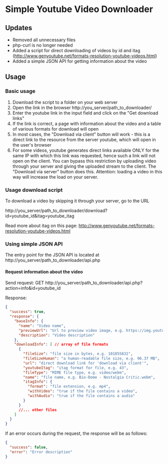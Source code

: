 # Simple Youtube Video Downloader

## Updates

* Removed all unnecessary files
* php-curl is no longer needed
* Added a script for direct downloading of videos by id and itag (http://www.genyoutube.net/formats-resolution-youtube-videos.html) 
* Added a simple JSON API for getting information about the video


## Usage 


### Basic usage

1. Download the script to a folder on your web server
2. Open the link in the browser http://you_server/path_to_downloader/
3. Enter the youtube link in the input field and click on the "Get download links"
4. If the link is correct, a page with information about the video and a table of various formats for download will open
5. In most cases, the "Download via client" button will work - this is a direct link to the resource from the server youtube, which will open in the user's browser
6. For some videos, youtube generates direct links available ONLY for the same IP with which this link was requested, hence such a link will not open on the client. You can bypass this restriction by uploading video through your server and giving the uploaded stream to the client. The "Download via server" button does this. Attention: loading a video in this way will increase the load on your server.

### Usage download script

To download a video by skipping it through your server, go to the URL 

http://you_server/path_to_downloader/download?id=youtube_id&itag=youtube_itag

Read more about itag on this page: http://www.genyoutube.net/formats-resolution-youtube-videos.html



### Using simple JSON API

The entry point for the JSON API is located at http://you_server/path_to_downloader/api.php

#### Request information about the video

Send request: GET http://you_server/path_to_downloader/api.php?action=info&id=youtube_id

Response: 
```json
{
  "success": true,
  "response": {
    "baseInfo": {
      "name": "Video name",
      "previewUrl": "Url to preview video image, e.g. https://img.youtube.com/vi/RCXnOsc5ajY/hqdefault.jpg",
      "description": "Video description"
    },
    "downloadInfo": [ // array of file formats
      {
        "fileSize": "file size in bytes, e.g. 101055832",
        "fileSizeHuman": "a human-readable file size, e.g. 96.37 MB",
        "url": "direct download link for 'download via client'",
        "youtubeItag": "itag format for file, e.g. 43",
        "fileType": "MIME file type, e.g. video/webm",
        "name": "file name, e.g. Bio-Dome - Nostalgia Critic.webm",
        "itagInfo": {
          "format": "file extension, e.g. mp4",
          "withVideo": "true if the file contains a video",
          "withAudio": "true if the file contains a audio"
        }
      }
      //... other files
    ]
  }
}
```

If an error occurs during the request, the response will be as follows:

```json
{
  "success": false,
  "error": "Error description"
}
```